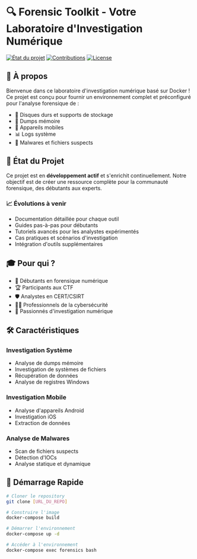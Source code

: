 # 🔍 Forensic Toolkit - Votre Laboratoire d'Investigation Numérique

[![État du projet](https://img.shields.io/badge/État-En%20Développement-yellow.svg)]()
[![Contributions](https://img.shields.io/badge/Contributions-Bienvenues-brightgreen.svg)]()
[![License](https://img.shields.io/badge/License-MIT-blue.svg)](LICENSE)

## 🎯 À propos

Bienvenue dans ce laboratoire d'investigation numérique basé sur Docker ! Ce projet est conçu pour fournir un environnement complet et préconfiguré pour l'analyse forensique de :

- 💾 Disques durs et supports de stockage
- 🧠 Dumps mémoire
- 📱 Appareils mobiles
- 📊 Logs système
- 🔐 Malwares et fichiers suspects

## 🚧 État du Projet

Ce projet est en **développement actif** et s'enrichit continuellement. Notre objectif est de créer une ressource complète pour la communauté forensique, des débutants aux experts.

### 📈 Évolutions à venir

- Documentation détaillée pour chaque outil
- Guides pas-à-pas pour débutants
- Tutoriels avancés pour les analystes expérimentés
- Cas pratiques et scénarios d'investigation
- Intégration d'outils supplémentaires

## 🎓 Pour qui ?

- 🔰 Débutants en forensique numérique
- 🏆 Participants aux CTF
- 🛡️ Analystes en CERT/CSIRT
- 👨‍💻 Professionnels de la cybersécurité
- 🎯 Passionnés d'investigation numérique

## 🛠️ Caractéristiques

### Investigation Système
- Analyse de dumps mémoire
- Investigation de systèmes de fichiers
- Récupération de données
- Analyse de registres Windows

### Investigation Mobile
- Analyse d'appareils Android
- Investigation iOS
- Extraction de données

### Analyse de Malwares
- Scan de fichiers suspects
- Détection d'IOCs
- Analyse statique et dynamique

## 🚀 Démarrage Rapide

```bash
# Cloner le repository
git clone [URL_DU_REPO]

# Construire l'image
docker-compose build

# Démarrer l'environnement
docker-compose up -d

# Accéder à l'environnement
docker-compose exec forensics bash
